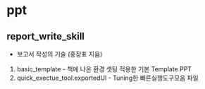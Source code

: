 # ppt

## report_write_skill
- 보고서 작성의 기술 (홍장표 지음)
1. basic_template - 책에 나온 환경 셋팅 적용한 기본 Template PPT 
2. quick_exectue_tool.exportedUI - Tuning한 빠른실행도구모음 파일
